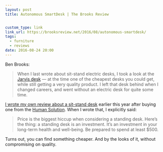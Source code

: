 ```yaml
---
layout: post
title: Autonomous SmartDesk | The Brooks Review


custom_type: link
link_url: https://brooksreview.net/2016/08/autonomous-smartdesk/
tags:
  - furniture
  - reviews
date: 2016-08-24 20:00
---
```

Ben Brooks:

> When I last wrote about sit-stand electric desks, I took a look at the [Jarvis desk](https://brooksreview.net/2014/02/jarvis-standing-desk/) — at the time one of the cheapest desks you could get, while still getting a very quality product. I left that desk behind when I changed careers, and went without an electric desk for quite some time.

[I wrote my own review about a sit-stand desk](/2016/04/review-human-solution-uplift-desk/) earlier this year after buying one from the [Human Solution](http://www.thehumansolution.com). When I wrote that, I explicitly said:

> Price is the biggest hiccup when considering a standing desk. Here’s the thing: a standing desk is an investment. It’s an investment in your long-term health and well-being. Be prepared to spend at least $500.

Turns out, you can find something cheaper. And by the looks of it, without compromising on quality.
